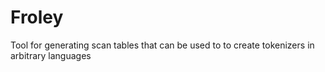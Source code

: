# Froley

Tool for generating scan tables that can be used to to create tokenizers in arbitrary languages
